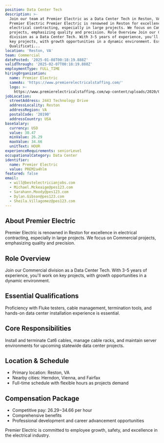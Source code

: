 ```yaml
---
position: Data Center Tech
description: >-
  Join our team at Premier Electric as a Data Center Tech in Reston, VA. About
  Premier Electric Premier Electric is renowned in Reston for excellence in
  electrical contracting, especially in large projects. We focus on Commercial
  projects, emphasizing quality and precision. Role Overview Join our Commercial
  division as a Data Center Tech. With 3-5 years of experience, you'll work on
  key projects, with growth opportunities in a dynamic environment. Essential
  Qualificati...
location: 'Reston, VA'
team: Commercial
datePosted: '2025-01-08T00:18:19.888Z'
validThrough: '2025-02-07T00:18:19.888Z'
employmentType: FULL_TIME
hiringOrganization:
  name: Premier Electric
  sameAs: 'https://www.premierelectricalstaffing.com/'
  logo: >-
    https://www.premierelectricalstaffing.com/wp-content/uploads/2020/05/Premier-Electrical-Staffing-logo.png
jobLocation:
  streetAddress: 2443 Technology Drive
  addressLocality: Reston
  addressRegion: VA
  postalCode: '20190'
  addressCountry: USA
baseSalary:
  currency: USD
  value: 30.47
  minValue: 26.29
  maxValue: 34.66
  unitText: HOUR
experienceRequirements: seniorLevel
occupationalCategory: Data Center
identifier:
  name: Premier Electric
  value: PREM2a4hlm
featured: false
email:
  - will@bestelectricianjobs.com
  - Michael.Mckeaige@pes123.com
  - Sarahann.Moody@pes123.com
  - Dylan.Gibson@pes123.com
  - Sheila.Villagomez@pes123.com
---
```




## About Premier Electric
Premier Electric is renowned in Reston for excellence in electrical contracting, especially in large projects. We focus on Commercial projects, emphasizing quality and precision.

## Role Overview
Join our Commercial division as a Data Center Tech. With 3-5 years of experience, you'll work on key projects, with growth opportunities in a dynamic environment.

## Essential Qualifications
Proficiency with Fluke testers, cable management, termination tools, and hands-on data center installation experience is essential.

## Core Responsibilities
Install and terminate Cat6 cables, manage cable racks, and maintain server environments for upcoming statewide data center projects.

## Location & Schedule
- Primary location: Reston, VA
- Nearby cities: Herndon, Vienna, and Fairfax
- Full-time schedule with flexible hours as projects demand

## Compensation Package
- Competitive pay: $26.29-$34.66 per hour
- Comprehensive benefits
- Professional development and career advancement opportunities

Premier Electric is committed to employee growth, safety, and excellence in the electrical industry.